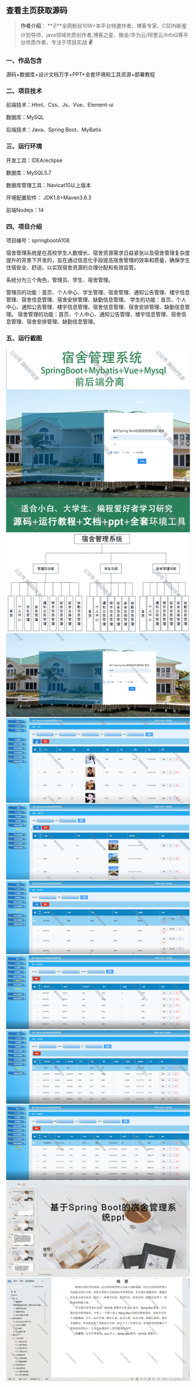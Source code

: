  
## 查看主页获取源码

> **作者介绍**： **✌**全网粉丝10W+本平台特邀作者、博客专家、CSDN新星计划导师、java领域优质创作者,博客之星、掘金/华为云/阿里云/InfoQ等平台优质作者、专注于项目实战 **✌**

  

### 一、作品包含

源码+数据库+设计文档万字+PPT+全套环境和工具资源+部署教程

### 二、项目技术

前端技术：Html、Css、Js、Vue、Element-ui

数据库：MySQL

后端技术：Java、Spring Boot、MyBatis

  

### 三、运行环境

开发工具：IDEA/eclipse

数据库：MySQL5.7

数据库管理工具：Navicat10以上版本

环境配置软件： JDK1.8+Maven3.6.3

前端Nodejs：14


### 四、项目介绍
项目编号：springbootA108

宿舍管理系统是在高校学生人数增长、宿舍资源需求日益紧张以及宿舍管理复杂度提升的背景下开发的，旨在通过信息化手段提高宿舍管理的效率和质量，确保学生住宿安全、舒适，以实现宿舍资源的合理分配和有效监管。

系统分为三个角色，管理员、学生、宿舍管理。

管理员的功能：首页、个人中心、学生管理、宿舍管理、通知公告管理、楼宇信息管理、宿舍信息管理、宿舍安排管理、缺勤信息管理。
学生的功能：首页、个人中心、通知公告管理、楼宇信息管理、宿舍信息管理、宿舍安排管理、缺勤信息管理。
宿舍管理的功能：首页、个人中心、通知公告管理、楼宇信息管理、宿舍信息管理、宿舍安排管理、缺勤信息管理。

### 五、运行截图

![cover.png](./cover.png)
![1.jpg](./1.jpg)
![2.png](./2.png)
![3.png](./3.png)
![4.png](./4.png)
![5.png](./5.png)
![6.png](./6.png)
![7.png](./7.png)
![8.png](./8.png)
![9.png](./9.png)
![10.png](./10.png)




  

